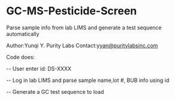 # GC-MS-Pesticide-Screen
Parse sample info from lab LIMS and generate a test sequence automatically

Author:Yunqi Y. Purity Labs
Contact:yyan@puritylabsinc.com

Code does:

-- User enter id: DS-XXXX

-- Log in lab LIMS and parse sample name,lot #, BUB info using id

-- Generate a GC test sequence to load
